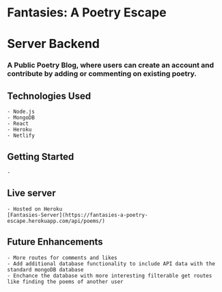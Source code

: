 
# Fantasies: A Poetry Escape
# Server Backend

### A Public Poetry Blog, where users can create an account and contribute by adding or commenting on existing poetry.

## Technologies Used
    - Node.js
    - MongoDB
    - React
    - Heroku
    - Netlify

## Getting Started
    - 
    
## Live server
    - Hosted on Heroku 
    [Fantasies-Server](https://fantasies-a-poetry-escape.herokuapp.com/api/poems/)

## Future Enhancements
    - More routes for comments and likes
    - Add additional database functionality to include API data with the standard mongoDB database
    - Enchance the database with more interesting filterable get routes like finding the poems of another user


